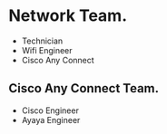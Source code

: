 # Network Team.
- Technician
- Wifi Engineer
- Cisco Any Connect
## Cisco Any Connect Team.
- Cisco Engineer
- Ayaya Engineer
